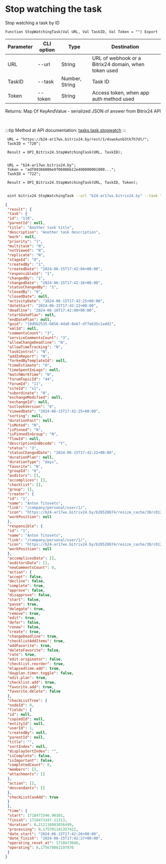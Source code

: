 ﻿---
sidebar_position: 15
---

# Stop watching the task
 Stop watching a task by ID



`Function StopWatchingTask(Val URL, Val TaskID, Val Token = "") Export`

 | Parameter | CLI option | Type | Destination |
 |-|-|-|-|
 | URL | --url | String | URL of webhook or a Bitrix24 domain, when token used |
 | TaskID | --task | Number, String | Task ID |
 | Token | --token | String | Access token, when app auth method used |

 
 Returns: Map Of KeyAndValue - serialized JSON of answer from Bitrix24 API

<br/>

:::tip
Method at API documentation: [tasks.task.stopwatch](https://dev.1c-bitrix.ru/rest_help/tasks/task/tasks/tasks_task_stopwatch.php)
:::
<br/>


```bsl title="Code example"
 URL = "https://b24-ar17wx.bitrix24.by/rest/1/4swokunb3tk7h7dt/";
 TaskID = "720";
 
 Result = OPI_Bitrix24.StopWatchingTask(URL, TaskID);
 
 
 URL = "b24-ar17wx.bitrix24.by";
 Token = "adf89366006e9f06006b12e400000001000...";
 TaskID = "722";
 
 Result = OPI_Bitrix24.StopWatchingTask(URL, TaskID, Token);
```
	


```sh title="CLI command example"
 
 oint bitrix24 StopWatchingTask --url "b24-ar17wx.bitrix24.by" --task "170" --token "b9df7366006e9f06006b12e400000001000..."

```

```json title="Result"
{
 "result": {
 "task": {
 "id": "110",
 "parentId": null,
 "title": "Another task title",
 "description": "Another task description",
 "mark": null,
 "priority": "1",
 "multitask": "N",
 "notViewed": "N",
 "replicate": "N",
 "stageId": "0",
 "createdBy": "1",
 "createdDate": "2024-06-15T17:42:04+00:00",
 "responsibleId": "1",
 "changedBy": "1",
 "changedDate": "2024-06-15T17:42:26+00:00",
 "statusChangedBy": "1",
 "closedBy": "0",
 "closedDate": null,
 "activityDate": "2024-06-15T17:42:25+00:00",
 "dateStart": "2024-06-15T17:42:22+00:00",
 "deadline": "2024-06-16T17:42:00+00:00",
 "startDatePlan": null,
 "endDatePlan": null,
 "guid": "{8d5b2535-b856-4da0-8e67-df7eb35c1add}",
 "xmlId": null,
 "commentsCount": "3",
 "serviceCommentsCount": "3",
 "allowChangeDeadline": "N",
 "allowTimeTracking": "N",
 "taskControl": "N",
 "addInReport": "N",
 "forkedByTemplateId": null,
 "timeEstimate": "0",
 "timeSpentInLogs": null,
 "matchWorkTime": "N",
 "forumTopicId": "44",
 "forumId": "11",
 "siteId": "s1",
 "subordinate": "N",
 "exchangeModified": null,
 "exchangeId": null,
 "outlookVersion": "8",
 "viewedDate": "2024-06-15T17:42:25+00:00",
 "sorting": null,
 "durationFact": null,
 "isMuted": "N",
 "isPinned": "N",
 "isPinnedInGroup": "N",
 "flowId": null,
 "descriptionInBbcode": "Y",
 "status": "3",
 "statusChangedDate": "2024-06-15T17:42:22+00:00",
 "durationPlan": null,
 "durationType": "days",
 "favorite": "N",
 "groupId": "0",
 "auditors": [],
 "accomplices": [],
 "checklist": [],
 "group": [],
 "creator": {
 "id": "1",
 "name": "Anton Titovets",
 "link": "/company/personal/user/1/",
 "icon": "https://b24-ar17wx.bitrix24.by/b28528874/resize_cache/30/c0120a8d7c10d63c83e32398d1ec4d9e/main/d7e/d7e99cf556e4ab676463dae2c00ddfbb/a7e0af6899300e3c684caeca5c334d81.jpg",
 "workPosition": null
 },
 "responsible": {
 "id": "1",
 "name": "Anton Titovets",
 "link": "/company/personal/user/1/",
 "icon": "https://b24-ar17wx.bitrix24.by/b28528874/resize_cache/30/c0120a8d7c10d63c83e32398d1ec4d9e/main/d7e/d7e99cf556e4ab676463dae2c00ddfbb/a7e0af6899300e3c684caeca5c334d81.jpg",
 "workPosition": null
 },
 "accomplicesData": [],
 "auditorsData": [],
 "newCommentsCount": 0,
 "action": {
 "accept": false,
 "decline": false,
 "complete": true,
 "approve": false,
 "disapprove": false,
 "start": false,
 "pause": true,
 "delegate": true,
 "remove": true,
 "edit": true,
 "defer": false,
 "renew": false,
 "create": true,
 "changeDeadline": true,
 "checklistAddItems": true,
 "addFavorite": true,
 "deleteFavorite": false,
 "rate": true,
 "edit.originator": false,
 "checklist.reorder": true,
 "elapsedtime.add": true,
 "dayplan.timer.toggle": false,
 "edit.plan": true,
 "checklist.add": true,
 "favorite.add": true,
 "favorite.delete": false
 },
 "checkListTree": {
 "nodeId": 0,
 "fields": {
 "id": null,
 "copiedId": null,
 "entityId": null,
 "userId": 1,
 "createdBy": null,
 "parentId": null,
 "title": "",
 "sortIndex": null,
 "displaySortIndex": "",
 "isComplete": false,
 "isImportant": false,
 "completedCount": 0,
 "members": [],
 "attachments": []
 },
 "action": [],
 "descendants": []
 },
 "checkListCanAdd": true
 }
 },
 "time": {
 "start": 1718473346.90101,
 "finish": 1718473347.11313,
 "duration": 0.212116003036499,
 "processing": 0.175701141357422,
 "date_start": "2024-06-15T17:42:26+00:00",
 "date_finish": "2024-06-15T17:42:27+00:00",
 "operating_reset_at": 1718473946,
 "operating": 0.175670862197876
 }
}
```
